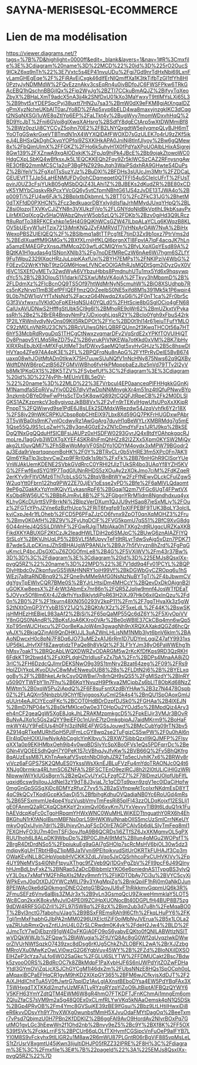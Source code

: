 # SAYNA-MERISESQL-ECOMMERCE


# Lien de ma modélisation

https://viewer.diagrams.net/?tags=%7B%7D&highlight=0000ff&edit=_blank&layers=1&nav=1#R%3Cmxfile%3E%3Cdiagram%20name%3D%22MCD%22%20id%3D%225rO2OucS9ICkZ6xq9nTh%22%3E7Vxtc5s4EP41nvuUDu%2Fgj7Gd9nrTdHxNbi69LxnFyLamGHEgEqe%2F%2FiRAvEjCxgk46dlfErNIQmiffXa1K3tkTjfbTzGI1tfYh8HI0PztyJyNDMMdW%2FQvEzznAkv3csEqRn4u0ivBDfoJC6FWSFPkw6TRkGAcEBQ1hQschnBBGjIQx%2Fip2WyJg%2BZTI7CCkuBmAQJZ%2BjfyyTqXeoZbyX%2BHaLXmT9adcX5nA3jj4k2SNfDxU01kXo3MaYwxyT9ttlMYsLXj65L3%2B9hyt5xYDEPSpcPyj38uxtt7HN2u7sa3%2BmW0dX9eFKM8giAtXngaIDZgPmXyzNcheUKbAIT0arJYo8D%2FAp5xyp6bELD4wa8maxyjnzgkIKC3dCqgt2NSqNXSGi1uWE8qZtIYp6EP%2FaLTkt4v%2BugWvy7momWDxvhHqQ%2BD9YcJbT%2Fni6GVoi8gIXwqXAHsrg%2BSdfY8dgECtArp5wXtDWMmiBf8%2BWz0pzUi8CYCCyZ5ojhn70E2%2FB2LNYQxgdtW5eilyqmpQLyBJH6mTYoOTgGSwkrGxeVTBTmdN1nX4WYXQlDAfFWOXD7sGzULEK7o4rU9zZKf5ikeJj4LBHSxQkDghCkvqYOPfqi9ZSXKIHkAPA0JniNj8tlnfJIyoy%2Bw6gQMew8x%2FbQimUImX%2FFGKZ%2FHo6k5uhyH1X0fPdYaXPoUOAlbLHixASjgrej8Gw139%2FXZnwA9xgAlODxkjK%2FpJp9hjPk4JBcE%2Bb9ojakZtowoWC0HdgCXpLSbKQ4wBfksxJk5L1EQCKKEQh2Fqy9Zr5klWCSzCAZ2RFnysngAwRE3OfBQ2mmMCSC1a2oP3BgPNZ929pJtqh3WaiPSdxhRA9GHwteS4DuPsZ%2BiYejV%2FgXp1TsSuzYJz%2BuDXl%2BFDHs3sUUcJm3Mtr%2FZDCaLGEUEVfTTJJp5jLaHENMUFDy0ohCDqmeqet0QTFFI54uSCIeIcUFrT%2FUsTpvirJ0UZ3cFsjYUkB05gMSbDQiZ43LAhi1Z%2BJBEKs2dKudZR%2BE80xCDvK5YMYbCiqskvRkPcxYVcGQ6y5vtCfpmNBhtG61JS4zJvDE13TJWA4o%2Bp009Ti%2FU4w6FJk%2BBplxtbDkbmnL%2BTTG%2FcZFkC31JG%2BhetM0dTXFfdD0PXHCN%2Fcz3edkuaorDBYxIyjIdIsflaJrhMMydJUxqYHpQ%2BLZ8si0IozojTXVKvCJiZYN8n3VXUkzFiVo%2FLGNYdoNldBkVptlhL9kbKsayPxLilrMXOqIXcgQv5HaOWAbzQhyirW5ob5zLQ%2FDKb%2Bzv0gjHd3Q9LRczft8uRpfTo38RFKCExhkp1e5H4G9QiKhWCsGZW47ILbpALaYCLq6KWqzB8KLOV5bUEvyW1uHTzix7213jMnKNQJZyFAMRVdT7jVHNxArOAW7NvA%2BiHxWexoPBSZUlElQEQ%2F%2BSlbmq1a8tTTPcg1tE7tjnD3Zx9b1oxz7PtrVms2d%2BEdIXuatffM9GMGx%2BXfXLrnjHfKLQl6prgnXTl8FpvIA7lqF4acqJK7hLna5amzEMAEGPzXnsqJfMMcq2D3wfLdCMIQYm%2BfyLXpXGpYEsd89A%2BQtKA1H1gudas4g1SNonXNIb3%2Fg7noDEfMReCzW6nAe6Wi7hgm6SZLfY9Fu1Wpu2329IXqcHRzJuLpjpKAxfUxj%2BYH7EMPs1%2FNKIPziV4WbG%2F0EzvD2WrKYNbT9tzGGM6HowLfVNCeOOlGAfhRJsMQDtSgm2iDyzGyX0Vl6VC1SXEfOyMETv32wdWyA6VYbzuHbbs8PmdnuhUTu1mx5Yd6x9hqsywpdYc5%2B%2B3OlouS11j1darkj1ZSXwUMsVK4oiA%2FTkyy3hMbpmD%2B%2FLDdmXz%2FIcBcnOQ9TS5Of97htWdMrNyN5cmuhW%2BiO8XSUdhpb7Rcs5nKzNrvp11mB3EefPFIQEFfmzQ0rZeelbS0NE5xifd8M1s391Mk5k1P6wpir49L0b7hDW1jqVYfTxNsNd%2FacxzG64Nwdq2XsG6i%2F0nT1ca%2Fr0br5cG3f3Vxfwxru1VKldOoFpKEHqNSU40YQLd0%2FHtScje8bGSglOCio4gFN68CalUxAVUDNwS2HfffgStUbk5Cl9g6l%2BMhoRE9oWr62%2BmUZkxtVPykassRh%2Be2%2BrER4BnqyNmPz7JDxjoghLjqsR2Y%2Bclo0Ygh9xFbuS42rk1P2ILYRWniIvdlyNyOns09KII5RkDPOt%2FYic%2BD0t1hI14r61jeiuTFufYMLOC92zM0LnVNtRU23CN%2BRcVUlwsGNrLQBRFQUnn2f3KwqTHCOt56a7HT6hY53McbRdRvguDqS1THCgCtNwxzvqmarDFv2VqSrdE2xYPKfTOVUlHjQTDy8Pnapy5YLMq5ReZD75yZ%2B6yrukPjVNKEWa7otKkd0xVM%2BK7ibHvXlRXRsEbJbXEnMfXFgUtlMeT3sfDWxySaeMQ1gt5xyHvGHJz%2B5c8hswDlHVYao4ZFe974A4pK3E%2FL%2BPQFrqNu8nApG%2FYfPrRyDeIE5ByB674uaxq08whJOjjtMtADn0tIkwX75H7uuwSUuNQfV1nNcHNy875Nws62q9QXBvWdftDNWB6rpCztB56ZFGMViWBho6fvHkPMpppbaEzJbz5nVd79TTv2I2yVb8Mk1PKqGX1S%2BK5TZV%2FSybefUf%3C%2Fdiagram%3E%3Cdiagram%20id%3D%2274yPlh-MEUnVEBL5e0V-%22%20name%3D%22MLD%22%3E7VrbcuI4EP0aanceqPIFHHgkkGGnKjM1NamdfaSEpRjVyJYjy0D267dlyVfwDpNNjMnygkXr4m51nz4tlQfuPNwvBYo3nzkmbOBYeD9wFwPHsScTDx5K8qwlQ892tCQQFJtRpeCB%2Fk2M0DLSlGKS1AZKzpmkcV3o8ygivqzJkBB8Vx%2F2yFn9rTEKyIHgwUfsUPoXxXKjpRPnppT%2FQWiwyd9se1PdE6J8sLEk2SDMdxWRezdw54JzqVvhfk6Y2r18X%2FS8jy29hWKCRPKUCbsp8pbCHtElX97Lbx8Xd59GQ7PKFrHUGDxwPAbr3T5yWBa0ls9mK7ynlOcdwyRz1AwGgArg7duyH1qBeWYLrXMBRMdg7g5mE1jQse55QJ9S1cLqZwH%2By3qn4G0zE2xZN1cDmdYsFzs1JR1J9kq%2BkSEDgQ1NxGgQQduHfSICBFsiJAUPz0xHSDFW0293GyrJQ4x8tdYOAhpkgqcRJmoLreJ1agGyb3WDXTgXYEF4SKR4hiFmQhHZz82I2ZXx5Xpm0KYSW2MjQyakg2Lt0uvQMI7%2FhSBwWoMgiVF0ShDYo1ODYM4oydx3xMPW79BGodr2aJ3Eda9rVeqrtqqnomBoHK%2F0Y%2BTRvCLr0b5VHRE3fm5XPc0Fn7AK1lQlm6YRaTlp3icbvvCwZxp9FRrl0dk1s9bI%2FxFk%2BB76nHGhR9CISorYUeVnWJAkUemKDENE2SVbkGVdRrcC0YRHl2fJlzTUkSR4bo3UAqYf8YZH5KVG%2FFwf6xdSYG1fP7TqdGlUNnRHDS5zXOuAy2zXOkJmo7ciM%2FdKZqeR2erKYv9rFltVOMz6Thl7cbLsSG%2BtqVBnBtWYw2FzFfNEwvDLckCFulZgw5W2uqYtt0Fbrn122hq9PW2ZE70JjEV1oEsse2yPD%2Bfe%2F6aMlVLQdaomt9eP6gZGakKxYpYmlKQiyYLvkasnRpF6%2BGqaj1Qzm7VFGc6UgT4FPwtVXKsObdRW56UC%2BBbRJmRvL8B%2F%2FGbgnYRrM1idm8Ngndhdxuq4yxKLhyGKcDUjrttSVP8rrkNj%2BlpzVerDXum1QJJU9vHSaq87ieSxMLiy%2FOuz%2FGTcYPnJ2Vne6zBzfhUcp%2FRiT6fxgfp9TpXIFPEBF9TUK3BqLY3olcILkviCxpJe4r1fLOheb%2FCD5P6PFaZJzCO6fvnx9ZpOT0qnXqMOHZ3%2Fru%2Bmy0K0AfH%2BZ9V%2FyUtgDClF%2FVG5kpmU7qS51%2BfC9XvG8dg6O44nHeJ4QSSiLDlWhF%2FGwRJgjTMblAka0hTXKg2rdtRUgqcURZKaXKBFikdXKYABUXGF2KtCzJk2IeadHWLTDiH2p6SMJpC%2BUwG6znAIAZFIYQStSLoY%2BKVJhUqLP5%2B5VLf5MUpyyTeFt9tRLyrTdwSvAjg5vDzn7PDK7187wdeSJLpCKinsJZhStBHAUgWP9ANUx%2B9Jr7h5fVryzn8hZrd%2FgPqGuKmcLP4bcJDsGXCuZ6ZOGOfmLe8%2B4G%2F5VXjWV%2Fm43r37Bw%3D%3D%3C%2Fdiagram%3E%3Cdiagram%20id%3D%225EMJs8QsxIXx-pvgQ5RZ%22%20name%3D%22MPD%22%3E7V1dd9q4Fv01PCYL%2BQPDIyHtbdc0vZlkpnfuvGS5WAHNNRY1oiH99Vf%2BkDGWbGyCZROpq6u1hSWEzj7a8taRNDBnq92%2FQne9vMMe9AfG0NsNzNuBYTgTi%2F4bJbwmCVdgYgyTpEWIvCQR7BMe0S%2BYJrLHtsiDm4MHCcY%2BQevDxDkOAjgnB2luGOKXw8eesX%2F4rWt3AbmEx7nr86n%2FQR5ZJqljw9mnf4JosWTfDEaT5JOVyx5Of8lm6Xr4JZdkfhiYsxBjklytdjPoR63H2iXJ97Hk06xiIQxInQzu%2Fd0n%2B0%2F%2F1tkurn48XN050293V2kpP11%2Fm%2F7ggTHyaXk3z5gWS2tNXtOmGP3YYvbB1SY21JQ%2BQKtArX2z%2F5xeLdL%2F44K%2BswSKjsHMHEzHtEBjeL983aAf2%2BjSi%2F65pQaMP55Qc6dZ6Y%2F5XiyOpiVVY8nGQS0NAndR%2BpKsfJoA6KXro0VAr%2Be0oWBIE37CkCBq4mn6wQp5XpT95mWJCHxcu%2FOorBeKaJoW4m3gwagNh9nXRQXAXakdQGZd6hcQryAJX%2BkjaQZjnAIi9QnDHKUJL3uAZWnLHLjsNM1NMb3Iyt6bnV6klm%2BAAoNDwcxH0c8pNi7F8Dq6JO73uME2xA1J6rRm1D7UDYmLgqiZ47afY9931xsUP56kLJHvfXFf8ZawgtjdzTPaQe8h8VkQt%2F3LF1rYJm38yO6PaWWEhg1hhMsv7oakT%2BRQcAbLWQXDWRZvODARGM5w2rKcKfDfKps9RD3QzRKH6FdkKT9t2bwd4%2FsXtPLdgHZtrldIusFxZx7bA%2Fn%2BDPs4MnaAA8jZO3rIC%2FH6DzdcQJImrDEKSNwO9g39S1tmNry2Bzat64zeg%2F09%2FRs9HpIZDjYkpLiKyoDUvC8wMvENweu0UB8%2Bs%2FLDtN2j6%2B%2BYELxqgoBy%2F%2BBhkeLArIkCsy0QWBwI7n8rhQH9sQS5%2FgMlSzdY%2BInRYu5090YTWFbY1ln7Fhu%2B6KqYNvuzH9Pfkva2MCjpbZs6bLlT8ObKd68NzZMWtm%2B0xqW5Pu2iApdQ%2F6F8suFsntXzdBjYHAw%2B3z7N4478Ospb0Z%2FLAQXrr5NnbzbU9ChYfElyjgqosXuCml25k4s4%2BnQU1SpOAoxGmlJqUUrt4eAJlCIYEcqlFKc%2BCOT0HdBDrDzpfDJSk0%2FGHAa%2B4lXEJN%2BmD7NP04e%2Bs0kfMKIce0w0e3TOHpOu2YOJd5o%2BMpdQjz4Ary3eh4nCF2geaQgW5XgE8JqkJhLZRAKMzpmkgcD5%2FpkElJjr3VMJr3BOvRBuNvAJXq1c5Gs2aQYY9eiEF0c1nUinE7tzOmkgbipAJ7aidMKrm9%2BoHaFmkWY4UY9FeElUs4h0Fhl3ziINRE4FWGSsJouwd%2BMcCubYg09rTN3bv5AZ914gRTkeMURhl5pH5PJIFmLcGY8wq2se2TuFgjzCS5wPW%2F0u0hAl6nEIr4lqDpHOIXUjwNvjkAbCpgIcYinKIbyu%2BXW7SibbQzxIl9iQJMFP%2FlsvqXX1a0p9EKlHMbxOeh9ib4v0wqBDSIyYcSpXBo0FVs1eQs5PDFqrrDc%2BeGNn4VQOEESdhQgH7Y0PeK1S7cVBhqJyJfvKw%2BVB66Q%2Fv5BhQKfrg8qAUzEssM87LKhTnAwkafVSyptnNbOIlghJZRZTq5ecUyhIK7x6%2BRWv8ryiVcz6aFGPS7SK2QMuES0YksslWsXknEJBLuFVzFu4mYdoTRAONJc0Q4t6XNJg0brmkra4RLhmSC6ZNFA%2BFSCTEnO9ezIRCJ8h2l2I0tULiCjHIGzWRjNIpwwiWiYklUGsBgrn%2B2eQxCvUYxCLFzgfCZ7%2F78lDmzUOIqfUbFIfLuqxid6csw9sIlouJJdNeI3zY9dT8J3yiaL7c1qCDTq9pxn9zgV1ec0lDaCiHpfw0mgGnGpSGSgXjDc8DMYzRfurZ7vy5%2B2aSVfnpwAtTcoIxrNKdmEsD8YT4qC9kQCvTKodjGcpKk5avDj5%2BfbihgKdhuOVQadiaNB0Yc6RoUGd4mRs%2B65FSxmvmUe4pe4YozVusbVmyTmFesRi85plFI43zzOLDqKojxf12ESLlj1gE0FAnmQ2aRCXqQCbKKpY2rximQvI06xyKm7UYxVevvyTIB9t6LduQ1rk1FuhAEVdcpKgFc0cTgoHRpqmYHWxWNC0WuMHLWjKEDTtnguathY0RX6h4EhBKGhuN1rKfANolBsmMBFNs0qrL59HWKWulNnabOlIS5mcUzSmlCrrNKeUYmkyOgOxlJlyin7drI%2BUhjxyOnJqFScDOlrE7AGPCAIv5b6djLSIyTmFeq8mI17EXGHyFO3U7m40mTSFi3ovJfpA9B6QCRDs1i6ZTfSZ6JxXKMgmvOL5gPXRUU1hoh6L8ALpDK9WbuDp%2BP0CJlhAI9tMd%2BIIun4gMGu2WOPsfT%2BrgR4DtDrdNSo5%2FbpiukuEg9aGAI7gSHOlp7scRcMsHV6bjOL30w5dz3mdjpyKgUHTRbtHBgZ1ipMBJa1Vyni9PEItojkvudSitUrOKRTkFUHAJf3Cp3mOWaKEvlNLL8CiHpVopbIHVCKK3ZdLJVqo5JxCQSrhhcoPxCUHVKIVy%2Fp4UY9NeMVSs4l0NhFtpyuXThgc9fZVeb9Qj1DGvPgZbV%2FlI9pcF6J49QInyhHJmBdLbyFxkZ%2BNRap5ZaDcDBibbmIzYKO6e6pniednAS1TypgBS3ylyQyY3L0sx7xMqfYM2FhRpXIs2Mzy9mnfr1%2FIiKDTObAy7Ci3u%2BVYC5cyXjWPkEvnJ0qOtXDJOYWCzMILl79v3YAgMpiZg%2BnkQpilF1hRj0m0aNkDJun8PElWAc0ke6dQj0kmgnDNEO2etgG1BQovJU6vF1hRjkkmvGqpmUQ6k3R%2FmuSEFz6Vnv6alBjs3ZMJr3x%2B9vLn3GsmqQcU9ZikweHmmklaY5LOT5Wc8Cqn2kxiK8okvMyJvIO4PE0l9ZCiHpXUONocBt40DGPLfHj4BUP8B75zg9dDW4RRFSGjDZrlI%2FL97I5W8q%2F8zX%2Bjm2ub3d7u8h%2FeMqaBO0T%2Byl3nctG7fabohuVJag%2B9BSxFREmsRAh9l6Cfh%2FkqLHuPY6%2FKTglj1mMxFhabhGJlbPA2nMM0296UXElctIZjF0oiMbNyJVErua%2B5x1LOLa2yaZRUubRmxQysZntUJnU4L0ZrSLCRwdm0K4yk%2FdeH2Jw4%2BLD%2FJJmcTcY7wDjEbznI91gW4DxFKGiA0FO9oS6yabvEQKto0fQNlLABWtlzNSITwVDQkWWJb%2FQpw%2BIAWugia%2FtUYQ8Ac8gG0Wf2qUyqzlwkDWworZlVUrNWfSqzkO7439zxc8dDsg6rKUg5ChkZhZLOBFKL2wA%2BrXJZzbgMRroVXu0MwKzOwLVi0wzG2G6YgbVuy45WY%2B%2FZd%2BloNXiIDXSOElHZeP3cYza7uLfo6WO2SaGkc%2FGLU6SLYTW%2FFDMUCakt2Bsc7Bdwk5zyooO0RS%2BdRcOC7k8ZBkMdpF1PaXybHJF6S6nUWPdYjtZOZwFDHaYtdI3GYmOViZqLjcXSJChGYCgM1I46dx2m%2FUbsNNzE8HQs1SpOCph0oLaMqaxjBCPaEFHqCR1gyM9hKD2XlXpGY365%2BFM6wJCfkvjsXdDJT%2F2AiXJHdIChjtTuA5V0ftJwtrG7ppIDz1AvLgIAXnstBEboDYsa4EW5PdYBqFAx3XT5WHxgdTXTKKdl2mzfyUzMFATLyRYzgRYzpYiZoO9iJtBiptA1FBQzQYWY6V5KFH63YmYZdtQTM4EWM6W8gR4hmO7FTKDFTJFnKChmAi1mngEm6omZQIuZfaCS7sVM9m2aSg48Q0Ex0xCLmfRLYwVKq5kNAaOemsk4pN1Q5DSk%2BGp4PRyOB%2Fm4Ymc8GVSujKE39zBE9IfGsui%2Bbz9LtLHtiIHwxiDi8eR6kvvDDsvYh9Y7hyXWXg0wunbsfMmH5XJvuOdaFMYtDagOq%2BeeTxmr7vPsd7QbjmzU0H7PBn2KfDDKIZ%2B6ggFAl9AvO9HordAv2NIyrBOxPq7GutMO1gvLGc3hEewWn2f1Ohd2nb%2Bnvy9eZ5%2Bc9Y%2BXf8K%2FF5OX539fSVk%2FckkLrrjFS%2BPCUr66qLOLfTXHymfCGSipcVnFuOeP9alFYB7LYI0M8S9vFckyhx9tILlGR2u1M8aw2R6mWU87PLGntR06rBgVjF885vpMsLeLS1tZrUsrV8xgmtU45jKwn3IijultiDHJP05fRZZ32IPRE%2F8H%3C%2Fdiagram%3E%3C%2Fmxfile%3E#%7B%22pageId%22%3A%225EMJs8QsxIXx-pvgQ5RZ%22%7D
